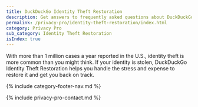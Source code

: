 ```yaml
---
title: DuckDuckGo Identity Theft Restoration
description: Get answers to frequently asked questions about DuckDuckGo Identity Theft Restoration, which helps you restore your identity if it is stolen.
permalink: /privacy-pro/identity-theft-restoration/index.html
category: Privacy Pro
sub_category: Identity Theft Restoration
isIndex: true
---
```


With more than 1 million cases a year reported in the U.S., identity theft is more common than you might think. If your identity is stolen, DuckDuckGo Identity Theft Restoration helps you handle the stress and expense to restore it and get you back on track.

{% include category-footer-nav.md %}

{% include privacy-pro-contact.md %}
